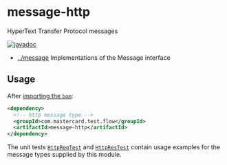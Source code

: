 
<!-- title start -->

# message-http

HyperText Transfer Protocol messages

[![javadoc](https://javadoc.io/badge2/com.mastercard.test.flow/message-http/javadoc.svg)](https://javadoc.io/doc/com.mastercard.test.flow/message-http)

 * [../message](..) Implementations of the Message interface

<!-- title end -->

## Usage


After [importing the `bom`](../../bom):

```xml
<dependency>
  <!-- http message type -->
  <groupId>com.mastercard.test.flow</groupId>
  <artifactId>message-http</artifactId>
</dependency>
```

The unit tests [`HttpReqTest`][HttpReqTest] and [`HttpResTest`][HttpResTest] contain usage examples for the message types supplied by this module.

<!-- code_link_start -->

[HttpReqTest]: src/test/java/com/mastercard/test/flow/msg/http/HttpReqTest.java
[HttpResTest]: src/test/java/com/mastercard/test/flow/msg/http/HttpResTest.java

<!-- code_link_end -->
